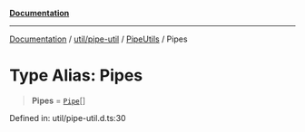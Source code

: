 [**Documentation**](../../../../../index.md)

***

[Documentation](../../../../../index.md) / [util/pipe-util](../../../index.md) / [PipeUtils](../index.md) / Pipes

# Type Alias: Pipes

> **Pipes** = [`Pipe`](../interfaces/Pipe.md)[]

Defined in: util/pipe-util.d.ts:30
